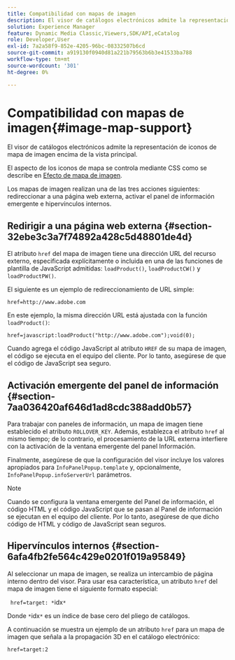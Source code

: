 ```yaml
---
title: Compatibilidad con mapas de imagen
description: El visor de catálogos electrónicos admite la representación de iconos de mapa de imagen encima de la vista principal.
solution: Experience Manager
feature: Dynamic Media Classic,Viewers,SDK/API,eCatalog
role: Developer,User
exl-id: 7a2a58f9-852e-4205-96bc-08332507b6cd
source-git-commit: a919130f0940d81a221b79563b6b3e41533ba788
workflow-type: tm+mt
source-wordcount: '301'
ht-degree: 0%

---
```


# Compatibilidad con mapas de imagen{#image-map-support}

El visor de catálogos electrónicos admite la representación de iconos de mapa de imagen encima de la vista principal.

El aspecto de los iconos de mapa se controla mediante CSS como se describe en [Efecto de mapa de imagen](../../c-html5-s7-aem-asset-viewers/c-html5-20-ecatalog-viewer-about/c-html5-20-ecatalog-viewer-customizingviewer/r-html5-ecatalog-viewer-20-customize-imagemapeffect.md#reference-261df27d1ed145c882b26b88e33a0289).

Los mapas de imagen realizan una de las tres acciones siguientes: redireccionar a una página web externa, activar el panel de información emergente e hipervínculos internos.

## Redirigir a una página web externa {#section-32ebe3c3a7f74892a428c5d48801de4d}

El atributo `href` del mapa de imagen tiene una dirección URL del recurso externo, especificada explícitamente o incluida en una de las funciones de plantilla de JavaScript admitidas: `loadProduct()`, `loadProductCW()` y `loadProductPW()`.

El siguiente es un ejemplo de redireccionamiento de URL simple:

`href=http://www.adobe.com`

En este ejemplo, la misma dirección URL está ajustada con la función `loadProduct()`:

`href=javascript:loadProduct("http://www.adobe.com");void(0);`

Cuando agrega el código JavaScript al atributo `HREF` de su mapa de imagen, el código se ejecuta en el equipo del cliente. Por lo tanto, asegúrese de que el código de JavaScript sea seguro.

## Activación emergente del panel de información {#section-7aa036420af646d1ad8cdc388add0b57}

Para trabajar con paneles de información, un mapa de imagen tiene establecido el atributo `ROLLOVER_KEY`. Además, establezca el atributo `href` al mismo tiempo; de lo contrario, el procesamiento de la URL externa interfiere con la activación de la ventana emergente del panel Información.

Finalmente, asegúrese de que la configuración del visor incluye los valores apropiados para `InfoPanelPopup.template` y, opcionalmente, `InfoPanelPopup.infoServerUrl` parámetros.

>[!NOTE]
>
>Cuando se configura la ventana emergente del Panel de información, el código HTML y el código JavaScript que se pasan al Panel de información se ejecutan en el equipo del cliente. Por lo tanto, asegúrese de que dicho código de HTML y código de JavaScript sean seguros.

## Hipervínculos internos {#section-6afa4fb2fe564c429e0201f019a95849}

Al seleccionar un mapa de imagen, se realiza un intercambio de página interno dentro del visor. Para usar esa característica, un atributo `href` del mapa de imagen tiene el siguiente formato especial:

` href=target: *`idx`*`

Donde `*`idx`*` es un índice de base cero del pliego de catálogos.

A continuación se muestra un ejemplo de un atributo `href` para un mapa de imagen que señala a la propagación 3D en el catálogo electrónico:

`href=target:2`
